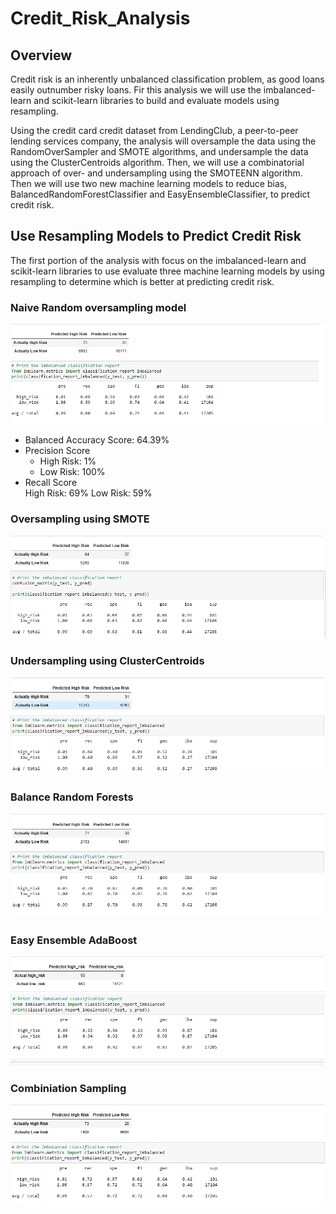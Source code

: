 # Credit_Risk_Analysis

## Overview

Credit risk is an inherently unbalanced classification problem, as good loans easily outnumber risky loans. Fir this analysis we will use the  imbalanced-learn and scikit-learn libraries to build and evaluate models using resampling.

Using the credit card credit dataset from LendingClub, a peer-to-peer lending services company, the analysis will oversample the data using the RandomOverSampler and SMOTE algorithms, and undersample the data using the ClusterCentroids algorithm. Then, we will use a combinatorial approach of over- and undersampling using the SMOTEENN algorithm. Then we will use two new machine learning models to reduce bias, BalancedRandomForestClassifier and EasyEnsembleClassifier, to predict credit risk. 


## Use Resampling Models to Predict Credit Risk
The first portion of the analysis with focus on the imbalanced-learn and scikit-learn libraries to use evaluate three machine learning models by using resampling to determine which is better at predicting credit risk. 

### Naive Random oversampling model

![](https://github.com/timbialek/Credit_Risk_Analysis/blob/main/Resources/Naive%20Random%20Sampling.PNG)

* Balanced Accuracy Score: 64.39%
* Precision Score<br>
	* High Risk: 1%  
	 * Low Risk: 100%
* Recall Score<br>
	High Risk: 69%
	 Low Risk: 59%


### Oversampling using SMOTE

![](https://github.com/timbialek/Credit_Risk_Analysis/blob/main/Resources/SMOTE%20Oversampling.PNG)

### Undersampling using ClusterCentroids

![](https://github.com/timbialek/Credit_Risk_Analysis/blob/main/Resources/Undersampling%20ClusterCentroids.PNG)

### Balance Random Forests

![](https://github.com/timbialek/Credit_Risk_Analysis/blob/main/Resources/Balance%20Random%20Forest.PNG)

### Easy Ensemble AdaBoost

![](https://github.com/timbialek/Credit_Risk_Analysis/blob/main/Resources/Easy%20Ensemble%20AdaBoost.PNG)

### Combiniation Sampling

![](https://github.com/timbialek/Credit_Risk_Analysis/blob/main/Resources/Combination%20Sampling.PNG)

